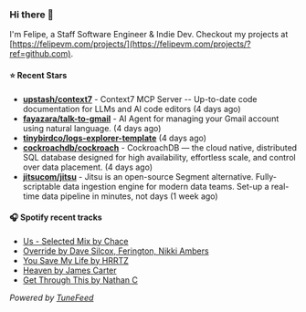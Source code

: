 ### Hi there 👋

I'm Felipe, a Staff Software Engineer & Indie Dev. Checkout my projects at [https://felipevm.com/projects/](https://felipevm.com/projects/?ref=github.com).

#### ⭐ Recent Stars
- **[upstash/context7](https://github.com/upstash/context7)** - Context7 MCP Server -- Up-to-date code documentation for LLMs and AI code editors (4 days ago)
- **[fayazara/talk-to-gmail](https://github.com/fayazara/talk-to-gmail)** - AI Agent for managing your Gmail account using natural language. (4 days ago)
- **[tinybirdco/logs-explorer-template](https://github.com/tinybirdco/logs-explorer-template)** (4 days ago)
- **[cockroachdb/cockroach](https://github.com/cockroachdb/cockroach)** - CockroachDB — the cloud native, distributed SQL database designed for high availability, effortless scale, and control over data placement. (4 days ago)
- **[jitsucom/jitsu](https://github.com/jitsucom/jitsu)** - Jitsu is an open-source Segment alternative. Fully-scriptable data ingestion engine for modern data teams. Set-up a real-time data pipeline in minutes, not days (1 week ago)

#### 🎧 Spotify recent tracks
- [Us - Selected Mix by Chace](https://open.spotify.com/track/5PU3Pd7ml1GfvJt7IqksG6)
- [Override by Dave Silcox, Ferington, Nikki Ambers](https://open.spotify.com/track/40DjjsuODwdlRZ4XFfhcwH)
- [You Save My Life by HRRTZ](https://open.spotify.com/track/6HOTU1pKC4qN1OCWAht0Pk)
- [Heaven by James Carter](https://open.spotify.com/track/5gvEyl4OLhD6kJ3aZ43sd3)
- [Get Through This by Nathan C](https://open.spotify.com/track/4NkHMtDWqqfU9snFt7Ae6j)

_Powered by [TuneFeed](https://tunefeed.app?ref=github.com)_

